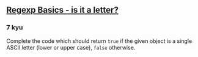 <h2><a href=https://www.codewars.com/kata/567de72e8b3621b3c300000b/train/javascript target="_blank">Regexp Basics - is it a letter?</a></h2><h3>7 kyu</h3><p>Complete the code which should return <code>true</code> if the given object is a single ASCII letter (lower or upper case), <code>false</code> otherwise.</p>
